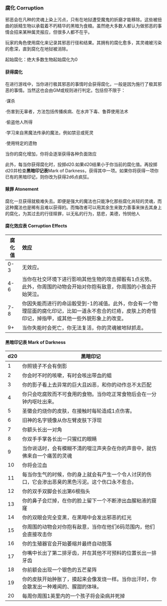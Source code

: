 ### 腐化 Corruption

邪恶会在凡种的灵魂上染上污点，只有在地狱遭受魔鬼的折磨才能移除。这些被扭曲的妖精生物以承载着不朽精华的黑暗为食粮。虽然绝大多数人都认为做邪恶的事情会招来某种属灵报应，但很多人都不在乎。

玩家的角色使用腐化来记录其邪恶行径和结果。其拥有的腐化愈多，其灵魂被污染的愈深，直到腐化在地狱被消除。

起始腐化：绝大多数生物起始腐化为0

#### 获得腐化

在进行游戏中，当你进行极其邪恶的事情时会获得腐化，一般是因为施行了极其邪恶的事情。当然这也会由GM或规则进行判定。包括但不限于：

·谋杀

·伤害到无辜者，方法包括传播疾病、在水井下毒、鲁莽使用法术

·偷盗他人所得

·学习来自黑魔法传承的魔法，例如禁忌或死灵

·使用特定的遗物

当你的腐化增加，你将会逐渐获得各种负面效应

此外，每当你获得腐化时，投掷d20.如果d20结果小于你当前的腐化值。再投掷d20并检查**黑暗印记表**Mark
of
Darkness，获得其中一项。如果你将获得一项你已有的黑暗印记，则你改为获得2d6点疯狂。

#### 赎罪 Atonement

腐化一旦获得就极难失去。即便是强大的魔法也只能净化那些腐化尚轻的灵魂，而这种魔法也是稀有且难以获得的。而悔改者可以用其余生来致力善事来抹去其身上的腐化，为其过去的行径赎罪，以无私的行为，慈悲，美德，怜悯他人

#### 腐化效应表 Corruption Effects

<table>
<thead>
<tr class="header">
<th>腐化值</th>
<th style="TEXT-ALIGN: left">效应</th>
</tr>
</thead>
<tbody>
<tr class="odd">
<td>0-3</td>
<td style="TEXT-ALIGN: left">无效应。</td>
</tr>
<tr class="even">
<td>4-6</td>
<td
style="TEXT-ALIGN: left">当你在社交环境下进行影响其他生物的攻击掷骰有1点劣势。此外，你周围的动物会开始对你抱有敌意，你周围的小孩会开始哭泣。</td>
</tr>
<tr class="odd">
<td>7-8</td>
<td
style="TEXT-ALIGN: left">你因失能而进行的命运骰受到-1的减值。此外，你会有一个物理层面的腐化印记，比如一道永不愈合的烂疮，皮肤上的奇怪印记，掉指甲，或其他一些外貌形象上的改变。</td>
</tr>
<tr class="even">
<td>9+</td>
<td
style="TEXT-ALIGN: left">当你失能时会死亡，你无法复活，你的灵魂被地狱抓走。</td>
</tr>
</tbody>
</table>

#### 黑暗印记表 Mark of Darkness

<table>
<thead>
<tr class="header">
<th>d20</th>
<th>黑暗印记</th>
</tr>
</thead>
<tbody>
<tr class="odd">
<td>1</td>
<td>你照镜子不会有倒影</td>
</tr>
<tr class="even">
<td>2</td>
<td>你会时不时的咳嗽，有时会咳出带血的蛆</td>
</tr>
<tr class="odd">
<td>3</td>
<td>你的影子看上去异常的巨大且凶恶，和你的动作总不太匹配</td>
</tr>
<tr class="even">
<td>4</td>
<td>你只会吃腐败而不可食用的食物。当你吃正常食物后会在一分钟内呕吐出来。</td>
</tr>
<tr class="odd">
<td>5</td>
<td>圣徽会灼烧你的皮肤，在接触时每轮造成1点伤害。</td>
</tr>
<tr class="even">
<td>6</td>
<td>旧神的名字镜像从你左臂皮肤下浮现</td>
</tr>
<tr class="odd">
<td>7</td>
<td>你额头长出一对角</td>
</tr>
<tr class="even">
<td>8</td>
<td>你双手手掌各长出一只猩红的眼睛</td>
</tr>
<tr class="odd">
<td>9</td>
<td>当你说话时，会有模糊不清的啜泣声夹杂在你的声音中，就仿佛来自一个痛苦的灵魂</td>
</tr>
<tr class="even">
<td>10</td>
<td>你将会泣血</td>
</tr>
<tr class="odd">
<td>11</td>
<td>每当你生气的时候，你的身上就会有产生一个令人讨厌的伤口，它会渗出恶臭的黑色污泥。这个伤口永不愈合。</td>
</tr>
<tr class="even">
<td>12</td>
<td>你的双手双脚会长出第6根指头</td>
</tr>
<tr class="odd">
<td>13</td>
<td>你的鼻子会烂掉，在你的脸上留下一个不断渗出血腥粘液的窟窿</td>
</tr>
<tr class="even">
<td>14</td>
<td>你的双眼会完全变黑，在黑暗中会发出邪恶的红光</td>
</tr>
<tr class="odd">
<td>15</td>
<td>你周围的动物会对你抱有敌意，当你在他们6码范围内，他们会直接攻击你</td>
</tr>
<tr class="even">
<td>16</td>
<td>你的生殖器官会开始萎缩并最终自动脱落</td>
</tr>
<tr class="odd">
<td>17</td>
<td>你嘴中长出了第二排牙齿，并在其他不可预料的位置长出一排牙齿</td>
</tr>
<tr class="even">
<td>18</td>
<td>你前额会出现一个银色的五芒星阵</td>
</tr>
<tr class="odd">
<td>19</td>
<td>你的皮肤开始肿胀了，摸起来会像发烧一样。当你出汗时，你会散发出一种难闻的、腥甜的体味。</td>
</tr>
<tr class="even">
<td>20</td>
<td>每周你周围1英里内的一个孩子将会染病并死掉</td>
</tr>
</tbody>
</table>
